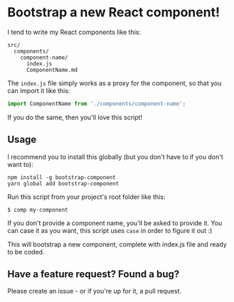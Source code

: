 # Bootstrap a new React component!

I tend to write my React components like this:

```
src/
  components/
    component-name/
      index.js
      ComponentName.md
```

The `index.js` file simply works as a proxy for the component, so that you can import it like this:

```javascript
import ComponentName from './components/component-name';
```

If you do the same, then you'll love this script!

## Usage

I recommend you to install this globally (but you don't have to if you don't want to):

```
npm install -g bootstrap-component
yarn global add bootstrap-component
```

Run this script from your project's root folder like this:

```
$ comp my-component
```

If you don't provide a component name, you'll be asked to provide it. You can case it as you want,
this script uses `case` in order to figure it out :)

This will bootstrap a new component, complete with index.js file and ready to be coded.

## Have a feature request? Found a bug?

Please create an issue - or if you're up for it, a pull request.

